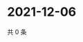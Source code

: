 # 2021-12-06

共 0 条

<!-- BEGIN WEIBO -->
<!-- 最后更新时间 Mon Dec 06 2021 22:08:36 GMT+0800 (China Standard Time) -->

<!-- END WEIBO -->
